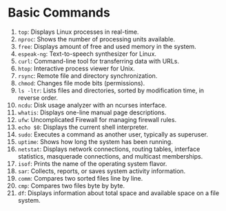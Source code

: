 # Basic Commands

1. `top`: Displays Linux processes in real-time.
2. `nproc`: Shows the number of processing units available.
3. `free`: Displays amount of free and used memory in the system.
4. `espeak-ng`: Text-to-speech synthesizer for Linux.
5. `curl`: Command-line tool for transferring data with URLs.
6. `htop`: Interactive process viewer for Unix.
7. `rsync`: Remote file and directory synchronization.
8. `chmod`: Changes file mode bits (permissions).
9. `ls -ltr`: Lists files and directories, sorted by modification time, in reverse order.
10. `ncdu`: Disk usage analyzer with an ncurses interface.
11. `whatis`: Displays one-line manual page descriptions.
12. `ufw`: Uncomplicated Firewall for managing firewall rules.
13. `echo $0`: Displays the current shell interpreter.
14. `sudo`: Executes a command as another user, typically as superuser.
15. `uptime`: Shows how long the system has been running.
16. `netstat`: Displays network connections, routing tables, interface statistics, masquerade connections, and multicast memberships.
17. `isof`: Prints the name of the operating system flavor.
18. `sar`: Collects, reports, or saves system activity information.
19. `comm`: Compares two sorted files line by line.
20. `cmp`: Compares two files byte by byte.
21. `df`: Displays information about total space and available space on a file system.
